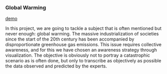 
### Global Warming

[demo](https://github.com/AdrianKh/RechauffementClimatique)

In this project, we are going to tackle a subject that is often mentioned but never enough: global warming. The massive industrialization of societies since the start of the 20th century has been accompanied by disproportionate greenhouse gas emissions.
This issue requires collective awareness, and for this we have chosen an awareness strategy through visualization. The objective is obviously not to portray a catastrophic scenario as is often done, but only to transcribe as objectively as possible the data observed and predicted by the experts.